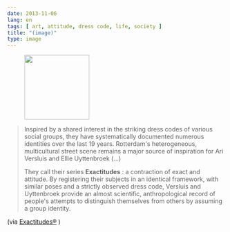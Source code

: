 ```yaml
---
date: 2013-11-06
lang: en
tags: [ art, attitude, dress code, life, society ]
title: "(image)"
type: image
---
```


<figure>
<a
href="https://hugo.ferreira.cc/inspired-by-a-shared-interest-in-the-striking/attachment/333/"
rel="attachment"><img
src="https://hugo.ferreira.cc/wp-content/uploads/2013/11/tumblr_mvuqn0mtUH1qz82meo1_r1_500-150x150.png"
width="150" height="150" /></a></figure>

> Inspired by a shared interest in the striking dress codes of various
> social groups, they have systematically documented numerous identities
> over the last 19 years. Rotterdam's heterogeneous, multicultural
> street scene remains a major source of inspiration for Ari Versluis
> and Ellie Uyttenbroek (...)
>
> They call their series **Exactitudes** : a contraction of exact and
> attitude. By registering their subjects in an identical framework,
> with similar poses and a strictly observed dress code, Versluis and
> Uyttenbroek provide an almost scientific, anthropological record of
> people's attempts to distinguish themselves from others by assuming a
> group identity.

(via
[Exactitudes®](http://www.exactitudes.com/index.php?/series/overview/140)
)

